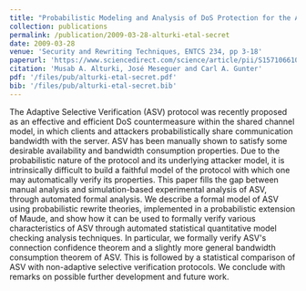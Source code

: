 ```yaml
---
title: "Probabilistic Modeling and Analysis of DoS Protection for the ASV Protocol"
collection: publications
permalink: /publication/2009-03-28-alturki-etal-secret
date: 2009-03-28
venue: 'Security and Rewriting Techniques, ENTCS 234, pp 3-18'
paperurl: 'https://www.sciencedirect.com/science/article/pii/S1571066109000747'
citation: 'Musab A. Alturki, José Meseguer and Carl A. Gunter'
pdf: '/files/pub/alturki-etal-secret.pdf'
bib: '/files/pub/alturki-etal-secret.bib'
---
```

The Adaptive Selective Verification (ASV) protocol was recently proposed as an effective and efficient DoS countermeasure within the shared channel model, in which clients and attackers probabilistically share communication bandwidth with the server. ASV has been manually shown to satisfy some desirable availability and bandwidth consumption properties. Due to the probabilistic nature of the protocol and its underlying attacker model, it is intrinsically difficult to build a faithful model of the protocol with which one may automatically verify its properties. This paper fills the gap between manual analysis and simulation-based experimental analysis of ASV, through automated formal analysis. We describe a formal model of ASV using probabilistic rewrite theories, implemented in a probabilistic extension of Maude, and show how it can be used to formally verify various characteristics of ASV through automated statistical quantitative model checking analysis techniques. In particular, we formally verify ASV's connection confidence theorem and a slightly more general bandwidth consumption theorem of ASV. This is followed by a statistical comparison of ASV with non-adaptive selective verification protocols. We conclude with remarks on possible further development and future work.

